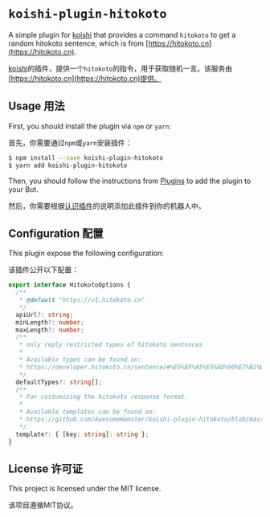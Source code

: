# `koishi-plugin-hitokoto`

A simple plugin for [koishi](https://github.com/koishijs/koishi) that provides a command `hitokoto` to get a random hitokoto sentence, which is from [https://hitokoto.cn](https://hitokoto.cn).

[koishi](https://github.com/koishijs/koishi)的插件，提供一个`hitokoto`的指令，用于获取随机一言。该服务由[https://hitokoto.cn](https://hitokoto.cn)提供。

## Usage 用法

First, you should install the plugin via `npm` or `yarn`:

首先，你需要通过`npm`或`yarn`安装插件：

```bash
$ npm install --save koishi-plugin-hitokoto
$ yarn add koishi-plugin-hitokoto
```

Then, you should follow the instructions from [Plugins](https://koishi.js.org/guide/introduction/plugin.html) to add the plugin to your Bot.

然后，你需要根据[认识插件](https://koishi.js.org/guide/introduction/plugin.html)的说明添加此插件到你的机器人中。

## Configuration 配置

This plugin expose the following configuration:

该插件公开以下配置：

```typescript
export interface HitokotoOptions {
  /**
   * @default "https://v1.hitokoto.cn"
   */
  apiUrl?: string;
  minLength?: number;
  maxLength?: number;
  /**
   * only reply restricted types of hitokoto sentences
   *
   * Available types can be found on:
   * https://developer.hitokoto.cn/sentence/#%E5%8F%A5%E5%AD%90%E7%B1%BB%E5%9E%8B-%E5%8F%82%E6%95%B0
   */
  defaultTypes?: string[];
  /**
   * For costumizing the hitokoto response format.
   *
   * Available templates can be found on:
   * https://github.com/AwesomeHamster/koishi-plugin-hitokoto/blob/master/template.ts
   */
  template?: { [key: string]: string };
}
```

## License 许可证

This project is licensed under the MIT license.

该项目遵循MIT协议。
